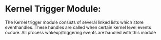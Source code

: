 Kernel Trigger Module:
========

The Kernel trigger module consists of several linked lists which store eventhandles.
These handles are called when certain kernel level events occure. All process wakeup/triggering events
are handled with this module


